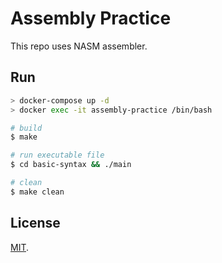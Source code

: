 # Assembly Practice

This repo uses NASM assembler.

## Run

```bash
> docker-compose up -d
> docker exec -it assembly-practice /bin/bash

# build
$ make

# run executable file
$ cd basic-syntax && ./main

# clean
$ make clean
```

## License

[MIT](LICENSE).
